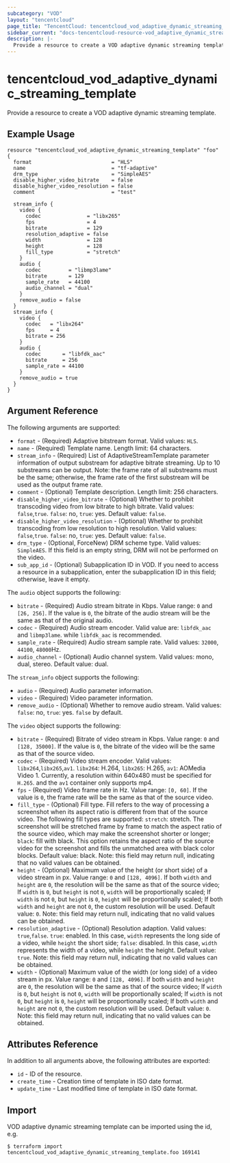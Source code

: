 ```yaml
---
subcategory: "VOD"
layout: "tencentcloud"
page_title: "TencentCloud: tencentcloud_vod_adaptive_dynamic_streaming_template"
sidebar_current: "docs-tencentcloud-resource-vod_adaptive_dynamic_streaming_template"
description: |-
  Provide a resource to create a VOD adaptive dynamic streaming template.
---
```


# tencentcloud_vod_adaptive_dynamic_streaming_template

Provide a resource to create a VOD adaptive dynamic streaming template.

## Example Usage

```hcl
resource "tencentcloud_vod_adaptive_dynamic_streaming_template" "foo" {
  format                          = "HLS"
  name                            = "tf-adaptive"
  drm_type                        = "SimpleAES"
  disable_higher_video_bitrate    = false
  disable_higher_video_resolution = false
  comment                         = "test"

  stream_info {
    video {
      codec               = "libx265"
      fps                 = 4
      bitrate             = 129
      resolution_adaptive = false
      width               = 128
      height              = 128
      fill_type           = "stretch"
    }
    audio {
      codec         = "libmp3lame"
      bitrate       = 129
      sample_rate   = 44100
      audio_channel = "dual"
    }
    remove_audio = false
  }
  stream_info {
    video {
      codec   = "libx264"
      fps     = 4
      bitrate = 256
    }
    audio {
      codec       = "libfdk_aac"
      bitrate     = 256
      sample_rate = 44100
    }
    remove_audio = true
  }
}
```

## Argument Reference

The following arguments are supported:

* `format` - (Required) Adaptive bitstream format. Valid values: `HLS`.
* `name` - (Required) Template name. Length limit: 64 characters.
* `stream_info` - (Required) List of AdaptiveStreamTemplate parameter information of output substream for adaptive bitrate streaming. Up to 10 substreams can be output. Note: the frame rate of all substreams must be the same; otherwise, the frame rate of the first substream will be used as the output frame rate.
* `comment` - (Optional) Template description. Length limit: 256 characters.
* `disable_higher_video_bitrate` - (Optional) Whether to prohibit transcoding video from low bitrate to high bitrate. Valid values: `false`,`true`. `false`: no, `true`: yes. Default value: `false`.
* `disable_higher_video_resolution` - (Optional) Whether to prohibit transcoding from low resolution to high resolution. Valid values: `false`,`true`. `false`: no, `true`: yes. Default value: `false`.
* `drm_type` - (Optional, ForceNew) DRM scheme type. Valid values: `SimpleAES`. If this field is an empty string, DRM will not be performed on the video.
* `sub_app_id` - (Optional) Subapplication ID in VOD. If you need to access a resource in a subapplication, enter the subapplication ID in this field; otherwise, leave it empty.

The `audio` object supports the following:

* `bitrate` - (Required) Audio stream bitrate in Kbps. Value range: `0` and `[26, 256]`. If the value is `0`, the bitrate of the audio stream will be the same as that of the original audio.
* `codec` - (Required) Audio stream encoder. Valid value are: `libfdk_aac` and `libmp3lame`. while `libfdk_aac` is recommended.
* `sample_rate` - (Required) Audio stream sample rate. Valid values: `32000`, `44100`, `48000`Hz.
* `audio_channel` - (Optional) Audio channel system. Valid values: mono, dual, stereo. Default value: dual.

The `stream_info` object supports the following:

* `audio` - (Required) Audio parameter information.
* `video` - (Required) Video parameter information.
* `remove_audio` - (Optional) Whether to remove audio stream. Valid values: `false`: no, `true`: yes. `false` by default.

The `video` object supports the following:

* `bitrate` - (Required) Bitrate of video stream in Kbps. Value range: `0` and `[128, 35000]`. If the value is `0`, the bitrate of the video will be the same as that of the source video.
* `codec` - (Required) Video stream encoder. Valid values: `libx264`,`libx265`,`av1`. `libx264`: H.264, `libx265`: H.265, `av1`: AOMedia Video 1. Currently, a resolution within 640x480 must be specified for `H.265`. and the `av1` container only supports mp4.
* `fps` - (Required) Video frame rate in Hz. Value range: `[0, 60]`. If the value is `0`, the frame rate will be the same as that of the source video.
* `fill_type` - (Optional) Fill type. Fill refers to the way of processing a screenshot when its aspect ratio is different from that of the source video. The following fill types are supported: `stretch`: stretch. The screenshot will be stretched frame by frame to match the aspect ratio of the source video, which may make the screenshot shorter or longer; `black`: fill with black. This option retains the aspect ratio of the source video for the screenshot and fills the unmatched area with black color blocks. Default value: black. Note: this field may return null, indicating that no valid values can be obtained.
* `height` - (Optional) Maximum value of the height (or short side) of a video stream in px. Value range: `0` and `[128, 4096]`. If both `width` and `height` are `0`, the resolution will be the same as that of the source video; If `width` is `0`, but `height` is not `0`, `width` will be proportionally scaled; If `width` is not `0`, but `height` is `0`, `height` will be proportionally scaled; If both `width` and `height` are not `0`, the custom resolution will be used. Default value: `0`. Note: this field may return null, indicating that no valid values can be obtained.
* `resolution_adaptive` - (Optional) Resolution adaption. Valid values: `true`,`false`. `true`: enabled. In this case, `width` represents the long side of a video, while `height` the short side; `false`: disabled. In this case, `width` represents the width of a video, while `height` the height. Default value: `true`. Note: this field may return null, indicating that no valid values can be obtained.
* `width` - (Optional) Maximum value of the width (or long side) of a video stream in px. Value range: `0` and `[128, 4096]`. If both `width` and `height` are `0`, the resolution will be the same as that of the source video; If `width` is `0`, but `height` is not `0`, `width` will be proportionally scaled; If `width` is not `0`, but `height` is `0`, `height` will be proportionally scaled; If both `width` and `height` are not `0`, the custom resolution will be used. Default value: `0`. Note: this field may return null, indicating that no valid values can be obtained.

## Attributes Reference

In addition to all arguments above, the following attributes are exported:

* `id` - ID of the resource.
* `create_time` - Creation time of template in ISO date format.
* `update_time` - Last modified time of template in ISO date format.


## Import

VOD adaptive dynamic streaming template can be imported using the id, e.g.

```
$ terraform import tencentcloud_vod_adaptive_dynamic_streaming_template.foo 169141
```


